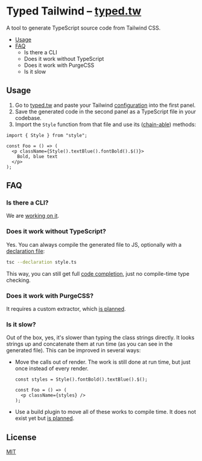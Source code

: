 # Typed Tailwind – [typed.tw](https://typed.tw)

A tool to generate TypeScript source code from Tailwind CSS.

- [Usage](#usage)
- [FAQ](#faq)
	- Is there a CLI
	- Does it work without TypeScript
	- Does it work with PurgeCSS
	- Is it slow

## Usage

1. Go to [typed.tw](https://typed.tw) and paste your Tailwind [configuration](https://tailwindcss.com/docs/configuration) into the first panel.
2. Save the generated code in the second panel as a TypeScript file in your codebase.
3. Import the `Style` function from that file and use its ([chain-able](https://en.wikipedia.org/wiki/Method_chaining)) methods:

```tsx
import { Style } from "style";

const Foo = () => (
  <p className={Style().textBlue().fontBold().$()}>
    Bold, blue text
  </p>
);
```

## FAQ

### Is there a CLI?

We are [working on it](https://github.com/dvkndn/typed-tailwind/issues/3).

### Does it work without TypeScript?

Yes. You can always compile the generated file to JS, optionally with a [declaration file](https://www.typescriptlang.org/docs/handbook/declaration-files/introduction.html):

```sh
tsc --declaration style.ts
```

This way, you can still get full [code completion](https://code.visualstudio.com/docs/editor/intellisense), just no compile-time type checking.

### Does it work with PurgeCSS?

It requires a custom extractor, which [is planned](https://github.com/dvkndn/typed-tailwind/issues/2).

### Is it slow?

Out of the box, yes, it's slower than typing the class strings directly. It looks strings up and concatenate them at run time (as you can see in the generated file). This can be improved in several ways:

- Move the calls out of render. The work is still done at run time, but just once instead of every render.

    ```tsx
    const styles = Style().fontBold().textBlue().$();
    
    const Foo = () => (
      <p className={styles} />
    );
    ```
- Use a build plugin to move all of these works to compile time. It does not exist yet but [is planned](https://github.com/dvkndn/typed-tailwind/issues/1).

## License
[MIT](https://choosealicense.com/licenses/mit/)
